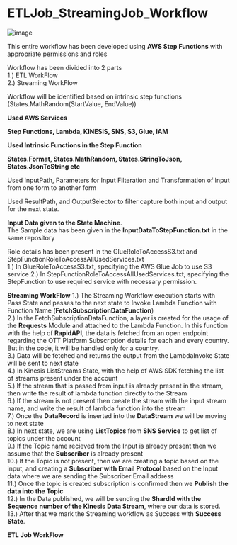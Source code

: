 # ETLJob_StreamingJob_Workflow

![image](https://github.com/phaniteja5789/ETLJob_StreamingJob_Workflow/assets/36558484/2c3e1909-0103-45d5-a6fe-fa25f485f3df)

This entire workflow has been developed using **AWS Step Functions** with appropriate permissions and roles

Workflow has been divided into 2 parts <br/>
1.) ETL WorkFlow <br/>
2.) Streaming WorkFlow <br/>

Workflow will be identified based on intrinsic step functions (States.MathRandom(StartValue, EndValue))

**Used AWS Services**

**Step Functions, Lambda, KINESIS, SNS, S3, Glue, IAM**

**Used Intrinsic Functions in the Step Function**

**States.Format, States.MathRandom, States.StringToJson, States.JsonToString etc** 

Used InputPath, Parameters for Input Filteration and Transformation of Input from one form to another form <br/>

Used ResultPath, and OutputSelector to filter capture both input and output for the next state. <br/>

**Input Data given to the State Machine**. <br/>
The Sample data has been given in the **InputDataToStepFunction.txt** in the same repository <br/>

Role details has been present in the GlueRoleToAccessS3.txt and StepFunctionRoleToAccessAllUsedServices.txt <br/>
1.) In GlueRoleToAccessS3.txt, specifying the AWS Glue Job to use S3 service
2.) In StepFunctionRoleToAccessAllUsedServices.txt, specifying the StepFunction to use required service with necessary permission.

**Streaming WorkFlow**
1.) The Streaming Workflow execution starts with Pass State and passes to the next state to Invoke Lambda Function with Function Name (**FetchSubscriptionDataFunction**) <br/>
2.) In the FetchSubscriptionDataFunction, a layer is created for the usage of the **Requests** Module and attached to the Lambda Function. In this function with the help of **RapidAPI**, the data is fetched from an open endpoint regarding the OTT Platform Subscription details for each and every country. But in the code, it will be handled only for a country. <br/>
3.) Data will be fetched and returns the output from the LambdaInvoke State will be sent to next state <br/>
4.) In Kinesis ListStreams State, with the help of AWS SDK fetching the list of streams present under the account <br/>
5.) If the stream that is passed from input is already present in the stream, then write the result of lambda function directly to the Stream <br/>
6.) If the stream is not present then create the stream with the input stream name, and write the result of lambda function into the stream <br/>
7.) Once the **DataRecord** is inserted into the **DataStream** we will be moving to next state <br/>
8.) In next state, we are using **ListTopics** from **SNS Service** to get list of topics under the account <br/>
9.) If the Topic name recieved from the Input is already present then we assume that the **Subscriber** is already present <br/>
10.) If the Topic is not present, then we are creating a topic based on the input, and creating a **Subscriber with Email Protocol** based on the Input data where we are sending the Subscriber Email address <br/>
11.) Once the topic is created subscription is confirmed then we **Publish the data into the Topic** <br/>
12.) In the Data published, we will be sending the **ShardId with the Sequence number of the Kinesis Data Stream**, where our data is stored. <br/>
13.) After that we mark the Streaming workflow as Success with **Success State**. <br/>

**ETL Job WorkFlow**
